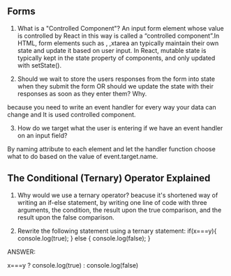 ## Forms
1. What is a "Controlled Component"?
An input form element whose value is controlled by React in this way is called a “controlled component”.In HTML, form elements such as , ,xtarea an typically maintain their own state and update it based on user input. In React, mutable state is typically kept in the state property of components, and only updated with setState().

2. Should we wait to store the users responses from the form into state when they submit the form OR should we update the state with their responses as soon as they enter them? Why.

because you need to write an event handler for every way your data can change and It is used controlled component.

3. How do we target what the user is entering if we have an event handler on an input field?

By naming attribute to each element and let the handler function choose what to do based on the value of event.target.name.

## The Conditional (Ternary) Operator Explained
1. Why would we use a ternary operator?
beacuse it's shortened way of writing an if-else statement, by writing one line of code with three arguments, the condition, the result upon the true comparison, and the result upon the false comparison.

2. Rewrite the following statement using a ternary statement:
if(x===y){ console.log(true); } else { console.log(false); }

ANSWER:

x===y ? console.log(true) : console.log(false)